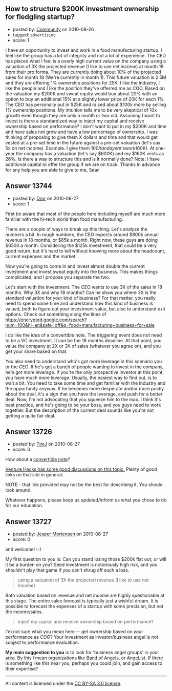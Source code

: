 ## How to structure $200K investment ownership for fledgling startup?

- posted by: [Community](https://stackexchange.com/users/-1/-1-community) on 2010-08-26
- tagged: `advertising`
- score: 1

I have an opportunity to invest and work in a food manufacturing startup.  I feel like the group has a lot of integrity and not a lot of experience.  The CEO has placed what I feel is a overly high current value on the company using a valuation of 3X the projected revenue (I like to use net income) at month 18 from their pro forma.  They are currently doing about 10% of the projected sales for month 18 (We're currently in month 1).  This future valuation is 2.5M and they are offering 1% ownership positions for 25K.  I like the industry, I like the people and I like the position they've offerred me as COO.  Based on the valuation my $200K and sweat equity would buy about 20% with an option to buy an additional 15% at a slightly lower price of 20K for each 1%. The CEO has personally put in $25K and raised about $100k more by selling 1% ownership positions.  My intuition tells me to be very skeptical of 10x growth even though they are only a month or two old.  Assuming I want to invest is there a standardized way to inject my capital and receive ownership based on performance? I don't want to put in my $200K and time and have sales not grow and have a low percentage of ownership. I was thinking of proposing to give them X dollars and time and that would get vested at a pre-set time in the future against a pre-set valuation (let's say 5x on net income).   Example. I give them $100K and a year's work ($60K).  At one-year the company has a valuation (let's say $600K) and my $160K vests as 26%.  Is there a way to structure this and is it normally done?  Note:  I have additional capital to offer the group if we are on track.   Thanks in advance for any help you are able to give to me, Sean


## Answer 13744

- posted by: [Dror](https://stackexchange.com/users/-1/1057-dror) on 2010-08-27
- score: 1

First be aware that most of the people here including myself are much more familiar with the hi-tech world than food manufacturing. 

There are a couple of ways to break up this thing.  Let's analyze the numbers a bit. In rough numbers, the CEO expects around $800k annual revenus in 18 months, or $65k a month. Right now, these guys are doing $6500 a month. Considering the $125k investment, that could be a very good return, but it's hard to tell without knowing more about the headcount, current expenses and the market.

Now you're going to come in and invest almost double the current investment and invest sweat equity into the business. This makes things complicated, and I propose you separate the two. 

Let's start with the investment. The CEO wants to use 3X of the sales in 18 months. Why 3X and why 18 months? Can he show you where 3X is the standard valuation for your kind of business? For that matter, you really need to spend some time and understand how this kind of business is valued, both to figure out your investment value, but also to understand exit options. Check out something along the lines of https://encrypted.google.com/search?num=100&hl=en&safe=off&q=food+manufacturing+business+for+sale

I do like the idea of a convertible note. The triggering event does not need to be a VC investment. It can be the 18 months deadline. At that point, you value the company at 2X or 3X of sales (whatever you agree on), and you get your share based on that. 

You also need to understand who's got more leverage in this scenario you or the CEO. If he's got a bunch of people wanting to invest in the company, he's got more leverage. If you're the only prospective investor at this point, you have much more leverage. Usually, the easiest way to find out, is to wait a bit. You need to take some time and get familiar with the industry and the opportunity anyway. If he becomes more desperate and/or more pushy about the deal, it's a sign that you have the leverage, and push for a better deal. Now, I'm not advocating that you squeeze him to the max. I think it's best practice, and he's going to be your boss, and you guys need to work together. But the description of the current deal sounds like you're not getting a quite fair deal.




## Answer 13726

- posted by: [TimJ](https://stackexchange.com/users/-1/1172-timj) on 2010-08-27
- score: 0

<p>How about a <a href="http://www.angelblog.net/Convertible_Note.html" rel="nofollow">convertible note</a>? </p>

<p><a href="http://venturehacks.com/articles/debt-or-equity" rel="nofollow">Venture Hacks has some good discussions on this topic.</a>  Plenty of good links on that site in general. </p>

<p>NOTE - that link provided may not be the best for describing it.  You should look around. </p>

<p>Whatever happens, please keep us updated/inform us what you chose to do for our education.</p>



## Answer 13727

- posted by: [Jesper Mortensen](https://stackexchange.com/users/-1/1261-jesper-mortensen) on 2010-08-27
- score: 0

<p>and welcome! :-)</p>

<p>My first question to you is: Can you stand losing those $200k flat out; or will it be a burden on you? Seed investment is notoriously high risk, and you shouldn't play that game if you can't shrug off such a loss.</p>

<blockquote>
  <p>using a valuation of 3X the projected revenue (I like to use net income)</p>
</blockquote>

<p>Both valuation based on revenue and net income are highly questionable at this stage. The entire sales forecast is typically just a wishful dream. It is possible to forecast the expenses of a startup with some precision, but not the income/sales.</p>

<blockquote>
  <p>inject my capital and receive ownership based on performance?</p>
</blockquote>

<p>I'm not sure what you mean here -- get ownership based on your performance as <em>COO</em>? Your investment as investor/business angel is not subject to performance evaluation.</p>

<p><strong>My main suggestion to you</strong> is to look for 'business angel groups' in your area. By this I mean organizations like <a href="http://www.bandangels.com/" rel="nofollow">Band of Angels</a>, or <a href="http://venturehacks.com/articles/angellist" rel="nofollow">AngeList</a>. If there is something like this near you, perhaps you could join, and gain access to their expertise?</p>




---

All content is licensed under the [CC BY-SA 3.0 license](https://creativecommons.org/licenses/by-sa/3.0/).
